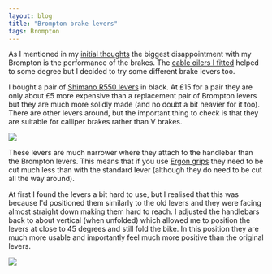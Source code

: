```yaml
---
layout: blog
title: "Brompton brake levers"
tags: Brompton
---
```


As I mentioned in my [initial thoughts](/blog/2011/02/12/brompton-part-2) the biggest disappointment with my Brompton is the performance of the brakes. The [cable oilers I fitted](/blog/2011/03/25/brompton-cable-oilers) helped to some degree but I decided to try some different brake levers too.

I bought a pair of [Shimano R550 levers](http://www.chainreactioncycles.com/Models.aspx?ModelID=34695) in black. At £15 for a pair they are only about £5 more expensive than a replacement pair of Brompton levers but they are much more solidly made (and no doubt a bit heavier for it too). There are other levers around, but the important thing to check is that they are suitable for calliper brakes rather than V brakes.

![](https://photos.smugmug.com/photos/i-DBfvPbb/0/a63cc47d/O/i-DBfvPbb.jpg)

These levers are much narrower where they attach to the handlebar than the Brompton levers. This means that if you use [Ergon grips](/blog/2011/03/30/brompton-ergon-gc2) they need to be cut much less than with the standard lever (although they do need to be cut all the way around).

At first I found the levers a bit hard to use, but I realised that this was because I'd positioned them similarly to the old levers and they were facing almost straight down making them hard to reach. I adjusted the handlebars back to about vertical (when unfolded) which allowed me to position the levers at close to 45 degrees and still fold the bike. In this position they are much more usable and importantly feel much more positive than the original levers.

![](https://photos.smugmug.com/photos/i-HgkMMgB/0/45627eb9/O/i-HgkMMgB.jpg)
